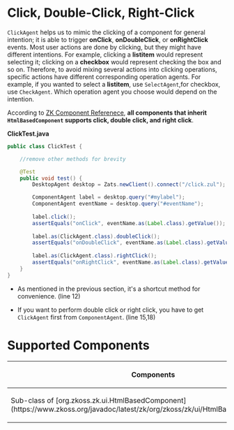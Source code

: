 



# Click, Double-Click, Right-Click

`ClickAgent` helps us to mimic the clicking of a component for general
intention; it is able to trigger <b>onClick</b>, <b>onDoubleClick</b>,
or <b>onRightClick</b> events. Most user actions are done by clicking,
but they might have different intentions. For example, clicking a
<b>listitem</b> would represent selecting it; clicking on a
<b>checkbox</b> would represent checking the box and so on. Therefore,
to avoid mixing several actions into clicking operations, specific
actions have different corresponding operation agents. For example, if
you wanted to select a <b>listitem</b>, use `SelectAgent`,for checkbox,
use `CheckAgent`. Which operation agent you choose would depend on the
intention.

According to [ZK Component Referenece]({{site.baseurl}}/zk_component_ref/htmlbasedcomponent),
**all components that inherit `HtmlBasedComponent` supports click,
double click, and right click**.

**ClickTest.java**

```java
public class ClickTest {

    //remove other methods for brevity

    @Test
    public void test() {
        DesktopAgent desktop = Zats.newClient().connect("/click.zul");

        ComponentAgent label = desktop.query("#mylabel");
        ComponentAgent eventName = desktop.query("#eventName");
        
        label.click();
        assertEquals("onClick", eventName.as(Label.class).getValue());
        
        label.as(ClickAgent.class).doubleClick();
        assertEquals("onDoubleClick", eventName.as(Label.class).getValue());
        
        label.as(ClickAgent.class).rightClick();
        assertEquals("onRightClick", eventName.as(Label.class).getValue());
    }
}
```

- As mentioned in the previous section, it's a shortcut method for
  convenience. (line 12)

<!-- -->

- If you want to perform double click or right click, you have to get
  `ClickAgent` first from `ComponentAgent`. (line 15,18)

# Supported Components

<table>
<thead>
<tr class="header">
<th><center>
<p>Components</p>
</center></th>
<th><center>
<p>Version</p>
</center></th>
<th><center>
<p>Note</p>
</center></th>
</tr>
</thead>
<tbody>
<tr class="odd">
<td><p>Sub-class of [org.zkoss.zk.ui.HtmlBasedComponent](https://www.zkoss.org/javadoc/latest/zk/org/zkoss/zk/ui/HtmlBasedComponent.html)</p></td>
<td><p>5, 6</p></td>
<td></td>
</tr>
</tbody>
</table>

 
